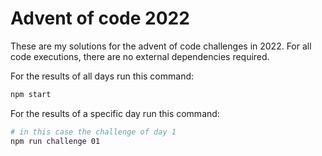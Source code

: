 <!--
 Copyright 2022 Rene Pohland.
 SPDX-License-Identifier: Apache-2.0
-->

# Advent of code 2022

These are my solutions for the advent of code challenges in 2022. For all code executions, there are no external dependencies required.

For the results of all days run this command:

```bash
npm start
```

For the results of a specific day run this command:

```bash
# in this case the challenge of day 1
npm run challenge 01
```
